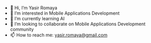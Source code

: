 - 👋 Hi, I’m Yasir Romaya
- 👀 I’m interested in Mobile Applications Development
- 🌱 I’m currently learning AI 
- 💞️ I’m looking to collaborate on Mobile Applications Development community
- 📫 How to reach me: yasir.romaya@gmail.com

<!---
yasirdx777/yasirdx777 is a ✨ special ✨ repository because its `README.md` (this file) appears on your GitHub profile.
You can click the Preview link to take a look at your changes.
--->
